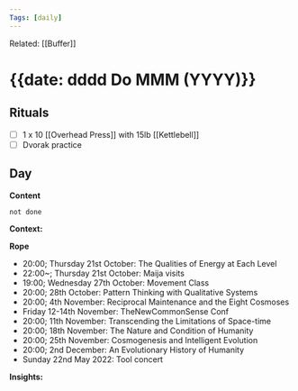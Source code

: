 ```yaml
---
Tags: [daily]
---
```

Related: [[Buffer]]
# {{date: dddd Do MMM (YYYY)}}

## Rituals
- [ ] 1 x 10 [[Overhead Press]] with 15lb [[Kettlebell]]
- [ ] Dvorak practice

## Day
**Content**
```tasks
not done
```

**Context:**


**Rope**
- 20:00; Thursday 21st October: The Qualities of Energy at Each Level
- 22:00~; Thursday 21st October: Maija visits
- 19:00; Wednesday 27th October: Movement Class
- 20:00; 28th October: Pattern Thinking with Qualitative Systems
- 20:00; 4th November: Reciprocal Maintenance and the Eight Cosmoses
- Friday 12-14th November: TheNewCommonSense Conf
- 20:00; 11th November: Transcending the Limitations of Space-time
- 20:00; 18th November: The Nature and Condition of Humanity
- 20:00; 25th November: Cosmogenesis and Intelligent Evolution
- 20:00; 2nd December: An Evolutionary History of Humanity
- Sunday 22nd May 2022: Tool concert

**Insights:**